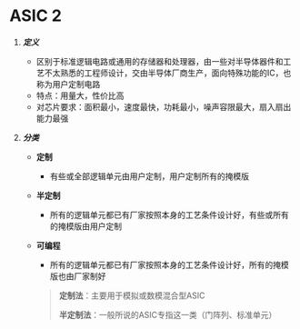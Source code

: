 # ASIC 2

1. ***定义***

   * 区别于标准逻辑电路或通用的存储器和处理器，由一些对半导体器件和工艺不太熟悉的工程师设计，交由半导体厂商生产，面向特殊功能的IC，也称为用户定制电路
   * 特点：用量大，性价比高
   * 对芯片要求：面积最小，速度最快，功耗最小，噪声容限最大，扇入扇出能力最强

2. ***分类***

   * **定制**

     * 有些或全部逻辑单元由用户定制，用户定制所有的掩模版

   * **半定制**

     * 所有的逻辑单元都已有厂家按照本身的工艺条件设计好，有些或所有的掩模版由用户定制

   * **可编程**

     * 所有的逻辑单元都已有厂家按照本身的工艺条件设计好，所有的掩模版也由厂家制好

     > **定制法**：主要用于模拟或数模混合型ASIC
     >
     > **半定制法**：一般所说的ASIC专指这一类（门阵列、标准单元）

     